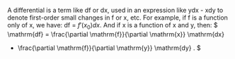 A differential is a term like df or dx, used in an expression like ydx -
xdy to denote first-order small changes in f or x, etc. For example, if
f is a function only of x, we have: df = $f'(x_{0})dx.$ And if x is a
function of x and y, then: $ \mathrm{df} = 
\frac{\partial \mathrm{f}}{\partial \mathrm{x}} \mathrm{dx}
+ \frac{\partial \mathrm{f}}{\partial \mathrm{y}} \mathrm{dy} . $
